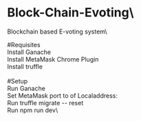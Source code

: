# Block-Chain-Evoting\
Blockchain based E-voting system\ 

#Requisites\
  Install Ganache\
  Install MetaMask Chrome Plugin\
  Install truffle\
\
#Setup\
  Run Ganache\
  Set MetaMask port to of Localaddress:<port of ganashe>\
  Run truffle migrate -- reset\
  Run npm run dev\
